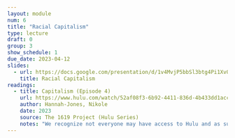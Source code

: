 ```yaml
---
layout: module
num: 6
title: "Racial Capitalism"
type: lecture
draft: 0
group: 3
show_schedule: 1
due_date: 2023-04-12
slides:
  - url: https://docs.google.com/presentation/d/1v4MvjP5bbSl3btg4Pi1Xv08wTl4OTloRTDfe_XZJh2c/edit?usp=sharing
    title: Racial Capitalism
readings:
  - title: Capitalism (Episode 4)
    url: https://www.hulu.com/watch/52af08f3-6b92-4411-836d-4b433dd1acc0?play=false&utm_source=shared_link
    author: Hannah-Jones, Nikole
    date: 2023
    source: The 1619 Project (Hulu Series)
    notes: "We recognize not everyone may have access to Hulu and as such have <a href='https://canvas.northwestern.edu/files/16331038'>uploaded a version to Canvas</a>. Also, this could be a great opportunity to come together (covid-safely, of course) with your learning pods and watch together in person!" 
---
```


